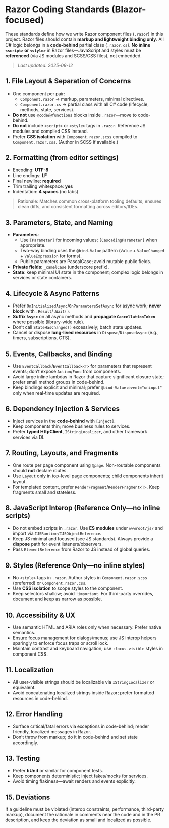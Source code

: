 # Razor Coding Standards (Blazor-focused)

These standards define how we write Razor component files (`.razor`) in this project. Razor files should contain **markup and lightweight binding only**. All C# logic belongs in a **code-behind** partial class (`.razor.cs`). **No inline `<script>` or `<style>`** in Razor files—JavaScript and styles must be **referenced** (via JS modules and SCSS/CSS files), not embedded.

> *Last updated: 2025-09-12*

## 1. File Layout & Separation of Concerns

* One component per pair:
    * `Component.razor` → markup, parameters, minimal directives.
    * `Component.razor.cs` → partial class with all C# code (lifecycle, methods, state, services).
* **Do not** use `@code`/`@functions` blocks inside `.razor`—move to code-behind.
* **Do not** include `<script>` or `<style>` tags in `.razor`. Reference JS modules and compiled CSS instead.
* Prefer **CSS isolation** with `Component.razor.scss` compiled to `Component.razor.css`. (Author in SCSS if available.)

## 2. Formatting (from editor settings)

* Encoding: **UTF-8**
* Line endings: **LF**
* Final newline: **required**
* Trim trailing whitespace: **yes**
* Indentation: **4 spaces** (no tabs)

> Rationale: Matches common cross-platform tooling defaults, ensures clean diffs, and consistent formatting across editors/IDEs.

## 3. Parameters, State, and Naming

* **Parameters**:
    * Use `[Parameter]` for incoming values; `[CascadingParameter]` when appropriate.
    * Two-way binding uses the `@bind-Value` pattern (`Value` + `ValueChanged` + `ValueExpression` for forms).
    * Public parameters are PascalCase; avoid mutable public fields.
* **Private fields**: `_camelCase` (underscore prefix).
* **State**: keep minimal UI state in the component; complex logic belongs in services or state containers.

## 4. Lifecycle & Async Patterns

* Prefer `OnInitializedAsync`/`OnParametersSetAsync` for async work; **never block** with `.Result`/`.Wait()`.
* **Suffix `Async`** on all async methods and **propagate `CancellationToken`** where possible (library-wide rule).
* Don’t call `StateHasChanged()` excessively; batch state updates.
* Cancel or dispose **long-lived resources** in `Dispose`/`DisposeAsync` (e.g., timers, subscriptions, CTS).

## 5. Events, Callbacks, and Binding

* Use `EventCallback`/`EventCallback<T>` for parameters that represent events; don’t expose `Action`/`Func` from components.
* Avoid large inline lambdas in Razor that capture significant closure state; prefer small method groups in code-behind.
* Keep bindings explicit and minimal; prefer `@bind-Value:event="oninput"` only when real-time updates are required.

## 6. Dependency Injection & Services

* Inject services in the **code-behind** with `[Inject]`.
* Keep components thin; move business rules to services.
* Prefer **typed HttpClient**, `IStringLocalizer`, and other framework services via DI.

## 7. Routing, Layouts, and Fragments

* One route per page component using `@page`. Non-routable components should **not** declare routes.
* Use `Layout` only in top-level page components; child components inherit layout.
* For templated content, prefer `RenderFragment`/`RenderFragment<T>`. Keep fragments small and stateless.

## 8. JavaScript Interop (Reference Only—no inline scripts)

* Do not embed scripts in `.razor`. Use **ES modules** under `wwwroot/js/` and import via `IJSRuntime/IJSObjectReference`.
* Keep JS minimal and focused (see JS standards). Always provide a **dispose** path for event listeners/observers.
* Pass `ElementReference` from Razor to JS instead of global queries.

## 9. Styles (Reference Only—no inline styles)

* No `<style>` tags in `.razor`. Author styles in `Component.razor.scss` (preferred) or `Component.razor.css`.
* Use **CSS isolation** to scope styles to the component.
* Keep selectors shallow; avoid `!important`. For third-party overrides, document and keep as narrow as possible.

## 10. Accessibility & UX

* Use semantic HTML and ARIA roles only when necessary. Prefer native semantics.
* Ensure focus management for dialogs/menus; use JS interop helpers sparingly to enforce focus traps or scroll lock.
* Maintain contrast and keyboard navigation; use `:focus-visible` styles in component CSS.

## 11. Localization

* All user-visible strings should be localizable via `IStringLocalizer` or equivalent.
* Avoid concatenating localized strings inside Razor; prefer formatted resources in code-behind.

## 12. Error Handling

* Surface critical/fatal errors via exceptions in code-behind; render friendly, localized messages in Razor.
* Don’t throw from markup; do it in code-behind and set state accordingly.

## 13. Testing

* Prefer **bUnit** or similar for component tests.
* Keep components deterministic; inject fakes/mocks for services.
* Avoid timing flakiness—await renders and events explicitly.

## 15. Deviations

If a guideline must be violated (interop constraints, performance, third-party markup), document the rationale in comments near the code and in the PR description, and keep the deviation as small and localized as possible.
